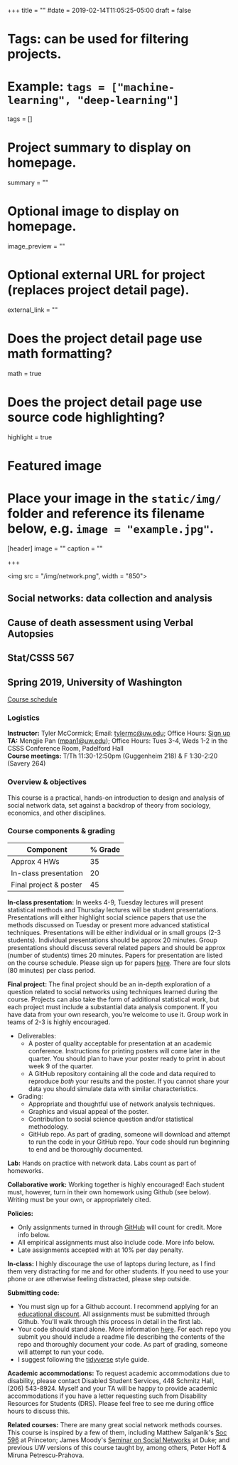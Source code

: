 +++
title = ""
#date = 2019-02-14T11:05:25-05:00
draft = false

# Tags: can be used for filtering projects.
# Example: `tags = ["machine-learning", "deep-learning"]`
tags = []

# Project summary to display on homepage.
summary = ""

# Optional image to display on homepage.
image_preview = ""

# Optional external URL for project (replaces project detail page).
external_link = ""

# Does the project detail page use math formatting?
math = true

# Does the project detail page use source code highlighting?
highlight = true

# Featured image
# Place your image in the `static/img/` folder and reference its filename below, e.g. `image = "example.jpg"`.
[header]
image = ""
caption = ""

+++

<img src = "/img/network.png", width = "850">

## Social networks: data collection and analysis 



## Cause of death assessment using Verbal Autopsies







## Stat/CSSS 567
## Spring 2019, University of Washington

[Course schedule](https://thmccormick.github.io/class/567_sp19_schedule/)

### Logistics
**Instructor:** Tyler McCormick; Email: tylermc@uw.edu; Office Hours: [Sign up](https://calendar.google.com/calendar/selfsched?sstoken=UUd2aTl3eEVCaXJ3fGRlZmF1bHR8MzdkZGUwNWNlZGFiMWQwY2RmMGUwMDljZjc3ZDk3ZDI)<br>
**TA:** Mengjie Pan (mpan1@uw.edu); Office Hours: Tues 3-4, Weds 1-2 in the CSSS Conference Room, Padelford Hall <br>
**Course meetings:** T/Th 11:30-12:50pm (Guggenheim 218) & F 1:30-2:20 (Savery 264) <br>


### Overview & objectives
This course is a practical, hands-on introduction to design and analysis of social network data, set against a backdrop of theory from sociology, economics, and other disciplines.

### Course components & grading

Component | % Grade
---|:---
Approx 4 HWs | 35
In-class presentation| 20
Final project & poster|45

**In-class presentation:**
In weeks 4-9, Tuesday lectures will present statistical methods and Thursday lectures will be student presentations.  Presentations will either highlight social science papers that use the methods discussed on Tuesday or present more advanced statistical techniques.  Presentations will be either individual or in small groups (2-3 students).  Individual presentations should be approx 20 minutes.  Group presentations should discuss several related papers and should be approx (number of students) times 20 minutes.  Papers for presentation are listed on the course schedule.  Please sign up for papers [here](https://docs.google.com/document/d/1Su_JYou3SbHnY4Oo2h9ASFV99Mf8Na4x0jOTCvmiS5A/edit?usp=sharing).  There are four slots (80 minutes) per class period.

**Final project:**
The final project should be an in-depth exploration of a question related to social networks using techniques learned during the course.  Projects can also take the form of additional statistical work, but each project must include a substantial data analysis component.  If you have data from your own research, you're welcome to use it.  Group work in teams of 2-3 is highly encouraged.

+ Deliverables:
	+ A poster of quality acceptable for presentation at an academic conference.  Instructions for printing posters will come later in the quarter.  You should plan to have your poster ready to print in about week 9 of the quarter. 
	+ A GitHub repository containing all the code and data required to reproduce *both* your results and the poster.  If you cannot share your data you should simulate data with similar characteristics.
+ Grading:
	+ Appropriate and thoughtful use of network analysis techniques.
	+ Graphics and visual appeal of the poster.
	+ Contribution to social science question and/or statistical methodology.
	+ GitHub repo.  As part of grading, someone will download and attempt to run the code in your GitHub repo.  Your code should run beginning to end and be thoroughly documented.


**Lab:**
Hands on practice with network data.  Labs count as part of homeworks. 


**Collaborative work:** Working together is highly encouraged!  Each student must, however, turn in their own homework using Github (see below).  Writing must be your own, or appropriately cited.  

**Policies:**

+ Only assignments turned in through [GitHub](https://github.com/) will count for credit. More info below.  
+ All empirical assignments must also include code.  More info below.
+ Late assignments accepted with at 10% per day penalty. 

**In-class:** I highly discourage the use of laptops during lecture, as I find them very distracting for me and for other students.  If you need to use your phone or are otherwise feeling distracted, please step outside. 


**Submitting code:**

+ You must sign up for a Github account.  I recommend applying for an [educational discount](https://education.github.com/).  All assignments must be submitted through Github. You'll walk through this process in detail in the first lab.
+ Your code should stand alone.  More information [here](https://www.tidyverse.org/articles/2017/12/workflow-vs-script/).  For each repo you submit you should include a readme file describing the contents of the repo and thoroughly document your code. As part of grading, someone will attempt to run your code.
+ I suggest following the [tidyverse](https://style.tidyverse.org/) style guide.

**Academic accommodations:**
To request academic accommodations due to disability, please contact Disabled Student Services, 448 Schmitz Hall, (206) 543-8924.  Myself and your TA will be happy to provide academic accommodations if you have a letter requesting such from Disability Resources for Students (DRS).  Please feel free to see me during office hours to discuss this.

**Related courses:** There are many great social network methods courses.  This course is inspired by a few of them, including Matthew Salganik's [Soc 596](http://www.princeton.edu/~mjs3/soc596_sp08.shtml) at Princeton; James Moody's [Seminar on Social Networks](http://www.soc.duke.edu/~jmoody77/s884/syllabus_s15.pdf) at Duke; and previous UW versions of this course taught by, among others, Peter Hoff & Miruna Petrescu-Prahova.

